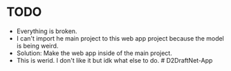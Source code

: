 # TODO
- Everything is broken.
- I can't import he main project to this web app project because the model is being weird.
- Solution: Make the web app inside of the main project. 
- This is werid. I don't like it but idk what else to do. #   D 2 D r a f t N e t - A p p  
 
